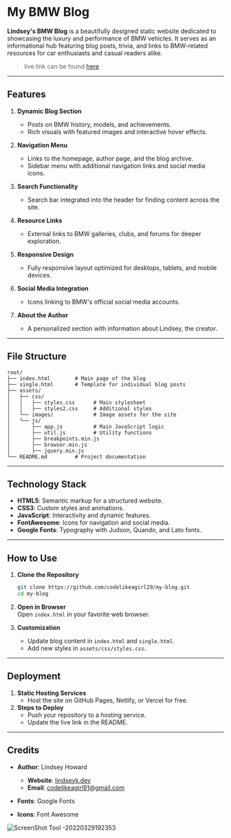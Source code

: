 # My BMW Blog

**Lindsey's BMW Blog** is a beautifully designed static website dedicated to showcasing the luxury and performance of BMW vehicles. It serves as an informational hub featuring blog posts, trivia, and links to BMW-related resources for car enthusiasts and casual readers alike.

> live link can be found [here](https://codelikeagirl29.github.io/my-blog/)

---

## Features
1. **Dynamic Blog Section**  
   - Posts on BMW history, models, and achievements.
   - Rich visuals with featured images and interactive hover effects.

2. **Navigation Menu**  
   - Links to the homepage, author page, and the blog archive.
   - Sidebar menu with additional navigation links and social media icons.

3. **Search Functionality**  
   - Search bar integrated into the header for finding content across the site.

4. **Resource Links**  
   - External links to BMW galleries, clubs, and forums for deeper exploration.

5. **Responsive Design**  
   - Fully responsive layout optimized for desktops, tablets, and mobile devices.

6. **Social Media Integration**  
   - Icons linking to BMW's official social media accounts.

7. **About the Author**  
   - A personalized section with information about Lindsey, the creator.

---

## File Structure
```
root/
├── index.html        # Main page of the blog
├── single.html       # Template for individual blog posts
├── assets/
│   ├── css/
│   │   ├── styles.css      # Main stylesheet
│   │   ├── styles2.css     # Additional styles
│   └── images/             # Image assets for the site
│   └── js/
│       ├── app.js          # Main JavaScript logic
│       ├── util.js         # Utility functions
│       ├── breakpoints.min.js
│       ├── browser.min.js
│       ├── jquery.min.js
└── README.md         # Project documentation
```

---

## Technology Stack
- **HTML5**: Semantic markup for a structured website.
- **CSS3**: Custom styles and animations.
- **JavaScript**: Interactivity and dynamic features.
- **FontAwesome**: Icons for navigation and social media.
- **Google Fonts**: Typography with Judson, Quando, and Lato fonts.

---

## How to Use
1. **Clone the Repository**  
   ```bash
   git clone https://github.com/codelikeagirl29/my-blog.git
   cd my-blog
   ```
2. **Open in Browser**  
   Open `index.html` in your favorite web browser.

3. **Customization**  
   - Update blog content in `index.html` and `single.html`.
   - Add new styles in `assets/css/styles.css`.

---

## Deployment
1. **Static Hosting Services**  
   - Host the site on GitHub Pages, Netlify, or Vercel for free.
2. **Steps to Deploy**  
   - Push your repository to a hosting service.
   - Update the live link in the README.

---

## Credits
- **Author**: Lindsey Howard  
  - **Website**: [lindseyk.dev](http://lindseyk.dev)
  - **Email**: codelikeagirl91@gmail.com  

- **Fonts**: Google Fonts  
- **Icons**: Font Awesome  



![ScreenShot Tool -20220329192353](https://user-images.githubusercontent.com/25946305/160722374-3d557d61-d24a-4978-a618-df8cb325081d.png)
